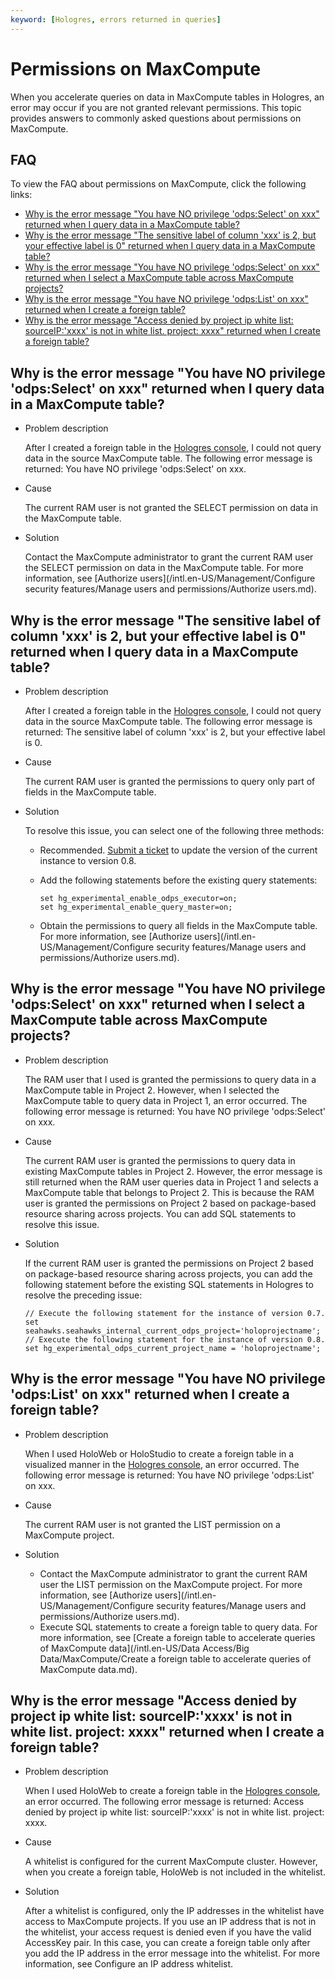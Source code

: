 ```yaml
---
keyword: [Hologres, errors returned in queries]
---
```


# Permissions on MaxCompute

When you accelerate queries on data in MaxCompute tables in Hologres, an error may occur if you are not granted relevant permissions. This topic provides answers to commonly asked questions about permissions on MaxCompute.

## FAQ

To view the FAQ about permissions on MaxCompute, click the following links:

-   [Why is the error message "You have NO privilege 'odps:Select' on xxx" returned when I query data in a MaxCompute table?](#section_o30_kyw_u8i)
-   [Why is the error message "The sensitive label of column 'xxx' is 2, but your effective label is 0" returned when I query data in a MaxCompute table?](#section_ka3_d41_yny)
-   [Why is the error message "You have NO privilege 'odps:Select' on xxx" returned when I select a MaxCompute table across MaxCompute projects?](#section_6oq_tpc_ho1)
-   [Why is the error message "You have NO privilege 'odps:List' on xxx" returned when I create a foreign table?](#section_ia3_abx_y9w)
-   [Why is the error message "Access denied by project ip white list: sourceIP:'xxxx' is not in white list. project: xxxx" returned when I create a foreign table?](#section_gd5_o47_zek)

## Why is the error message "You have NO privilege 'odps:Select' on xxx" returned when I query data in a MaxCompute table?

-   Problem description

    After I created a foreign table in the [Hologres console](https://hologram.console.aliyun.com/#/instance), I could not query data in the source MaxCompute table. The following error message is returned: You have NO privilege 'odps:Select' on xxx.

-   Cause

    The current RAM user is not granted the SELECT permission on data in the MaxCompute table.

-   Solution

    Contact the MaxCompute administrator to grant the current RAM user the SELECT permission on data in the MaxCompute table. For more information, see [Authorize users](/intl.en-US/Management/Configure security features/Manage users and permissions/Authorize users.md).


## Why is the error message "The sensitive label of column 'xxx' is 2, but your effective label is 0" returned when I query data in a MaxCompute table?

-   Problem description

    After I created a foreign table in the [Hologres console](https://hologram.console.aliyun.com/#/instance), I could not query data in the source MaxCompute table. The following error message is returned: The sensitive label of column 'xxx' is 2, but your effective label is 0.

-   Cause

    The current RAM user is granted the permissions to query only part of fields in the MaxCompute table.

-   Solution

    To resolve this issue, you can select one of the following three methods:

    -   Recommended. [Submit a ticket](https://workorder-intl.console.aliyun.com/) to update the version of the current instance to version 0.8.
    -   Add the following statements before the existing query statements:

        ```
        set hg_experimental_enable_odps_executor=on; 
        set hg_experimental_enable_query_master=on;
        ```

    -   Obtain the permissions to query all fields in the MaxCompute table. For more information, see [Authorize users](/intl.en-US/Management/Configure security features/Manage users and permissions/Authorize users.md).

## Why is the error message "You have NO privilege 'odps:Select' on xxx" returned when I select a MaxCompute table across MaxCompute projects?

-   Problem description

    The RAM user that I used is granted the permissions to query data in a MaxCompute table in Project 2. However, when I selected the MaxCompute table to query data in Project 1, an error occurred. The following error message is returned: You have NO privilege 'odps:Select' on xxx.

-   Cause

    The current RAM user is granted the permissions to query data in existing MaxCompute tables in Project 2. However, the error message is still returned when the RAM user queries data in Project 1 and selects a MaxCompute table that belongs to Project 2. This is because the RAM user is granted the permissions on Project 2 based on package-based resource sharing across projects. You can add SQL statements to resolve this issue.

-   Solution

    If the current RAM user is granted the permissions on Project 2 based on package-based resource sharing across projects, you can add the following statement before the existing SQL statements in Hologres to resolve the preceding issue:

    ```
    // Execute the following statement for the instance of version 0.7.
    set seahawks.seahawks_internal_current_odps_project='holoprojectname';
    // Execute the following statement for the instance of version 0.8.
    set hg_experimental_odps_current_project_name = 'holoprojectname';
    ```


## Why is the error message "You have NO privilege 'odps:List' on xxx" returned when I create a foreign table?

-   Problem description

    When I used HoloWeb or HoloStudio to create a foreign table in a visualized manner in the [Hologres console](https://hologram.console.aliyun.com/#/instance), an error occurred. The following error message is returned: You have NO privilege 'odps:List' on xxx.

-   Cause

    The current RAM user is not granted the LIST permission on a MaxCompute project.

-   Solution
    -   Contact the MaxCompute administrator to grant the current RAM user the LIST permission on the MaxCompute project. For more information, see [Authorize users](/intl.en-US/Management/Configure security features/Manage users and permissions/Authorize users.md).
    -   Execute SQL statements to create a foreign table to query data. For more information, see [Create a foreign table to accelerate queries of MaxCompute data](/intl.en-US/Data Access/Big Data/MaxCompute/Create a foreign table to accelerate queries of MaxCompute data.md).

## Why is the error message "Access denied by project ip white list: sourceIP:'xxxx' is not in white list. project: xxxx" returned when I create a foreign table?

-   Problem description

    When I used HoloWeb to create a foreign table in the [Hologres console](https://hologram.console.aliyun.com/#/instance), an error occurred. The following error message is returned: Access denied by project ip white list: sourceIP:'xxxx' is not in white list. project: xxxx.

-   Cause

    A whitelist is configured for the current MaxCompute cluster. However, when you create a foreign table, HoloWeb is not included in the whitelist.

-   Solution

    After a whitelist is configured, only the IP addresses in the whitelist have access to MaxCompute projects. If you use an IP address that is not in the whitelist, your access request is denied even if you have the valid AccessKey pair. In this case, you can create a foreign table only after you add the IP address in the error message into the whitelist. For more information, see Configure an IP address whitelist.



